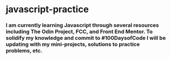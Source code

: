 # javascript-practice

### I am currently learning Javascript through several resources including The Odin Project, FCC, and Front End Mentor. To solidify my knowledge and commit to #100DaysofCode I will be updating with my mini-projects, solutions to practice problems, etc. 